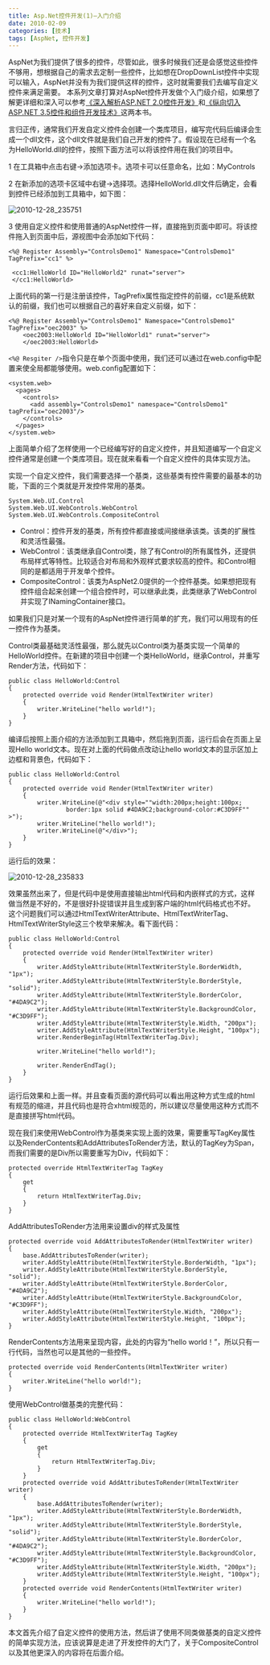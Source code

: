 ```yaml
---
title: Asp.Net控件开发(1)—入门介绍
date: 2010-02-09
categories: [技术]
tags: [AspNet, 控件开发]
---
```


AspNet为我们提供了很多的控件，尽管如此，很多时候我们还是会感觉这些控件不够用，想根据自己的需求去定制一些控件，比如想在DropDownList控件中实现可以输入，AspNet并没有为我们提供这样的控件，这时就需要我们去编写自定义控件来满足需要。 本系列文章打算对AspNet控件开发做个入门级介绍，如果想了解更详细和深入可以参考[《深入解析ASP.NET 2.0控件开发》](http://www.douban.com/subject/2268475/)和[《纵向切入ASP.NET 3.5控件和组件开发技术》](http://www.douban.com/subject/3626223/)这两本书。

言归正传，通常我们开发自定义控件会创建一个类库项目，编写完代码后编译会生成一个dll文件，这个dll文件就是我们自己开发的控件了。假设现在已经有一个名为HelloWorld.dll的控件，按照下面方法可以将该控件用在我们的项目中。

1 在工具箱中点击右键->添加选项卡。选项卡可以任意命名，比如：MyControls

2 在新添加的选项卡区域中右键->选择项。选择HelloWorld.dll文件后确定，会看到控件已经添加到工具箱中，如下图：

![2010-12-28_235751](https://cdn.jsdelivr.net/gh/oec2003/hblog-images/img/202201290824855.png)

3 使用自定义控件和使用普通的AspNet控件一样，直接拖到页面中即可。将该控件拖入到页面中后，源视图中会添加如下代码：

```
<%@ Register Assembly="ControlsDemo1" Namespace="ControlsDemo1" TagPrefix="cc1" %>

 <cc1:HelloWorld ID="HelloWorld2" runat="server">
 </cc1:HelloWorld>
```

上面代码的第一行是注册该控件，TagPrefix属性指定控件的前缀，cc1是系统默认的前缀，我们也可以根据自己的喜好来自定义前缀，如下：

```
<%@ Register Assembly="ControlsDemo1" Namespace="ControlsDemo1" TagPrefix="oec2003" %>
    <oec2003:HelloWorld ID="HelloWorld1" runat="server">
    </oec2003:HelloWorld>
```

`<%@ Resgiter />`指令只是在单个页面中使用，我们还可以通过在web.config中配置来使全局都能够使用。web.config配置如下：

```
<system.web>
  <pages>
    <controls>
      <add assembly="ControlsDemo1" namespace="ControlsDemo1" tagPrefix="oec2003"/>
    </controls>
  </pages>
</system.web>
```

上面简单介绍了怎样使用一个已经编写好的自定义控件，并且知道编写一个自定义控件通常是创建一个类库项目。现在就来看看一个自定义控件的具体实现方法。

实现一个自定义控件，我们需要选择一个基类，这些基类有控件需要的最基本的功能，下面的三个类就是开发控件常用的基类。

```
System.Web.UI.Control
System.Web.UI.WebControls.WebControl
System.Web.UI.WebControls.CompositeControl
```

* Control：控件开发的基类，所有控件都直接或间接继承该类。该类的扩展性和灵活性最强。
* WebControl：该类继承自Control类，除了有Control的所有属性外，还提供布局样式等特性。比较适合对布局和外观样式要求较高的控件。和Control相同的是都适用于开发单个控件。
* CompositeControl：该类为AspNet2.0提供的一个控件基类。如果想把现有控件组合起来创建一个组合控件时，可以继承此类，此类继承了WebControl并实现了INamingContainer接口。

如果我们只是对某一个现有的AspNet控件进行简单的扩充，我们可以用现有的任一控件作为基类。

Control类最基础灵活性最强，那么就先以Control类为基类实现一个简单的HelloWorld控件。在新建的项目中创建一个类HelloWorld，继承Control，并重写Render方法，代码如下：

```
public class HelloWorld:Control
{
    protected override void Render(HtmlTextWriter writer)
    {
        writer.WriteLine("hello world!");
    }
}
```

编译后按照上面介绍的方法添加到工具箱中，然后拖到页面，运行后会在页面上呈现Hello world文本。现在对上面的代码做点改动让hello world文本的显示区加上边框和背景色，代码如下：

```
public class HelloWorld:Control
{
    protected override void Render(HtmlTextWriter writer)
    {
        writer.WriteLine(@"<div style=""width:200px;height:100px;
                border:1px solid #4DA9C2;background-color:#C3D9FF"" >");
        writer.WriteLine("hello world!");
        writer.WriteLine(@"</div>");
    }
}
```

运行后的效果：

![2010-12-28_235833](https://cdn.jsdelivr.net/gh/oec2003/hblog-images/img/202201290825971.png)

效果虽然出来了，但是代码中是使用直接输出html代码和内嵌样式的方式，这样做当然是不好的，不是很好扑捉错误并且生成到客户端的html代码格式也不好。这个问题我们可以通过HtmlTextWriterAttribute、HtmlTextWriterTag、HtmlTextWriterStyle这三个枚举来解决。看下面代码：

```
public class HelloWorld:Control
{
    protected override void Render(HtmlTextWriter writer)
    {
        writer.AddStyleAttribute(HtmlTextWriterStyle.BorderWidth, "1px");
        writer.AddStyleAttribute(HtmlTextWriterStyle.BorderStyle, "solid");
        writer.AddStyleAttribute(HtmlTextWriterStyle.BorderColor, "#4DA9C2");
        writer.AddStyleAttribute(HtmlTextWriterStyle.BackgroundColor, "#C3D9FF");
        writer.AddStyleAttribute(HtmlTextWriterStyle.Width, "200px");
        writer.AddStyleAttribute(HtmlTextWriterStyle.Height, "100px");
        writer.RenderBeginTag(HtmlTextWriterTag.Div);

        writer.WriteLine("hello world!");

        writer.RenderEndTag();
    }
}
```

运行后效果和上面一样。并且查看页面的源代码可以看出用这种方式生成的html有规范的缩进，并且代码也是符合xhtml规范的，所以建议尽量使用这种方式而不是直接拼写html代码。

现在我们来使用WebControl作为基类来实现上面的效果，需要重写TagKey属性以及RenderContents和AddAttributesToRender方法，默认的TagKey为Span，而我们需要的是Div所以需要重写为Div，代码如下：

```
protected override HtmlTextWriterTag TagKey
{
    get
    {
        return HtmlTextWriterTag.Div;
    }
}
```

AddAttributesToRender方法用来设置div的样式及属性

```
protected override void AddAttributesToRender(HtmlTextWriter writer)
{
    base.AddAttributesToRender(writer);
    writer.AddStyleAttribute(HtmlTextWriterStyle.BorderWidth, "1px");
    writer.AddStyleAttribute(HtmlTextWriterStyle.BorderStyle, "solid");
    writer.AddStyleAttribute(HtmlTextWriterStyle.BorderColor, "#4DA9C2");
    writer.AddStyleAttribute(HtmlTextWriterStyle.BackgroundColor, "#C3D9FF");
    writer.AddStyleAttribute(HtmlTextWriterStyle.Width, "200px");
    writer.AddStyleAttribute(HtmlTextWriterStyle.Height, "100px");
}
```

RenderContents方法用来呈现内容，此处的内容为“hello world！”，所以只有一行代码，当然也可以是其他的一些控件。

```
protected override void RenderContents(HtmlTextWriter writer)
{
    writer.WriteLine("hello world!");
}
```

使用WebControl做基类的完整代码：

```
public class HelloWorld:WebControl
{
    protected override HtmlTextWriterTag TagKey
    {
        get
        {
            return HtmlTextWriterTag.Div;
        }
    }
    protected override void AddAttributesToRender(HtmlTextWriter writer)
    {
        base.AddAttributesToRender(writer);
        writer.AddStyleAttribute(HtmlTextWriterStyle.BorderWidth, "1px");
        writer.AddStyleAttribute(HtmlTextWriterStyle.BorderStyle, "solid");
        writer.AddStyleAttribute(HtmlTextWriterStyle.BorderColor, "#4DA9C2");
        writer.AddStyleAttribute(HtmlTextWriterStyle.BackgroundColor, "#C3D9FF");
        writer.AddStyleAttribute(HtmlTextWriterStyle.Width, "200px");
        writer.AddStyleAttribute(HtmlTextWriterStyle.Height, "100px");
    }
    protected override void RenderContents(HtmlTextWriter writer)
    {
        writer.WriteLine("hello world!");
    }
}
```

本文首先介绍了自定义控件的使用方法，然后讲了使用不同类做基类的自定义控件的简单实现方法，应该说算是走进了开发控件的大门了，关于CompositeControl以及其他更深入的内容将在后面介绍。

